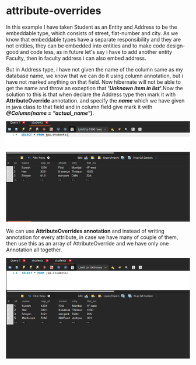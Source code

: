 # attribute-overrides
In this example I have taken Student as an Entity and Address to be
the embeddable type, which consists of street, flat-number and city.
As we know that embeddable types have a separate responsibility and they
are not entities, they can be embedded into entities and to make code
design-good and code less, as in future let's say i have to add another entity
Faculty, then in faculty address i can also embed address.

But in Address type, i have not given the name of the column same as my
database name, we know that we can do it using column annotation, but i have not marked
anything on that field.
Now hibernate will not be able to get the name and throw an exception
that _**'Unknown item in list'**_.Now the solution to this is that when declare the 
Address type then mark it with **AttributeOverride** annotation. and specify the **_name_** which we have given 
in java class to that field and in column field give mark it with **_@Column(name = "actual_name")_**.

![img.png](img.png)


We can use **AttributeOverrides annotation** and instead of writing annotation
for every attribute, in case we have many of couple of them, then use this as an
array of AttributeOverride and we have only one Annotation all together.

![img_1.png](img_1.png)